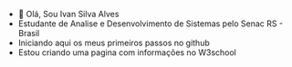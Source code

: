 - 👋 Olá, Sou Ivan Silva Alves
-   Estudante de Analise e Desenvolvimento de Sistemas pelo Senac RS - Brasil
-   Iniciando aqui os meus primeiros passos no github
-   Estou criando uma pagina com informações no W3school

<!---
Ivan-ssa/Ivan-ssa is a ✨ special ✨ repository because its `README.md` (this file) appears on your GitHub profile.
You can click the Preview link to take a look at your changes.
--->
